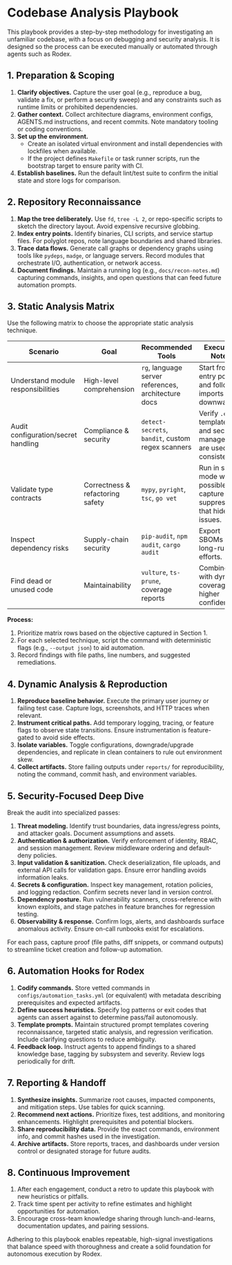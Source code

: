 # Codebase Analysis Playbook

This playbook provides a step-by-step methodology for investigating an unfamiliar codebase, with a focus on debugging and security analysis. It is designed so the process can be executed manually or automated through agents such as Rodex.

## 1. Preparation & Scoping
1. **Clarify objectives.** Capture the user goal (e.g., reproduce a bug, validate a fix, or perform a security sweep) and any constraints such as runtime limits or prohibited dependencies.
2. **Gather context.** Collect architecture diagrams, environment configs, AGENTS.md instructions, and recent commits. Note mandatory tooling or coding conventions.
3. **Set up the environment.**
   - Create an isolated virtual environment and install dependencies with lockfiles when available.
   - If the project defines `Makefile` or task runner scripts, run the bootstrap target to ensure parity with CI.
4. **Establish baselines.** Run the default lint/test suite to confirm the initial state and store logs for comparison.

## 2. Repository Reconnaissance
1. **Map the tree deliberately.** Use `fd`, `tree -L 2`, or repo-specific scripts to sketch the directory layout. Avoid expensive recursive globbing.
2. **Index entry points.** Identify binaries, CLI scripts, and service startup files. For polyglot repos, note language boundaries and shared libraries.
3. **Trace data flows.** Generate call graphs or dependency graphs using tools like `pydeps`, `madge`, or language servers. Record modules that orchestrate I/O, authentication, or network access.
4. **Document findings.** Maintain a running log (e.g., `docs/recon-notes.md`) capturing commands, insights, and open questions that can feed future automation prompts.

## 3. Static Analysis Matrix
Use the following matrix to choose the appropriate static analysis technique.

| Scenario | Goal | Recommended Tools | Execution Notes |
| --- | --- | --- | --- |
| Understand module responsibilities | High-level comprehension | `rg`, language server references, architecture docs | Start from entry points and follow imports downward. |
| Audit configuration/secret handling | Compliance & security | `detect-secrets`, `bandit`, custom regex scanners | Verify `.env` templates and secret managers are used consistently. |
| Validate type contracts | Correctness & refactoring safety | `mypy`, `pyright`, `tsc`, `go vet` | Run in strict mode when possible and capture suppressions that hide issues. |
| Inspect dependency risks | Supply-chain security | `pip-audit`, `npm audit`, `cargo audit` | Export SBOMs for long-running efforts. |
| Find dead or unused code | Maintainability | `vulture`, `ts-prune`, coverage reports | Combine with dynamic coverage for higher confidence. |

**Process:**
1. Prioritize matrix rows based on the objective captured in Section 1.
2. For each selected technique, script the command with deterministic flags (e.g., `--output json`) to aid automation.
3. Record findings with file paths, line numbers, and suggested remediations.

## 4. Dynamic Analysis & Reproduction
1. **Reproduce baseline behavior.** Execute the primary user journey or failing test case. Capture logs, screenshots, and HTTP traces when relevant.
2. **Instrument critical paths.** Add temporary logging, tracing, or feature flags to observe state transitions. Ensure instrumentation is feature-gated to avoid side effects.
3. **Isolate variables.** Toggle configurations, downgrade/upgrade dependencies, and replicate in clean containers to rule out environment skew.
4. **Collect artifacts.** Store failing outputs under `reports/` for reproducibility, noting the command, commit hash, and environment variables.

## 5. Security-Focused Deep Dive
Break the audit into specialized passes:
1. **Threat modeling.** Identify trust boundaries, data ingress/egress points, and attacker goals. Document assumptions and assets.
2. **Authentication & authorization.** Verify enforcement of identity, RBAC, and session management. Review middleware ordering and default-deny policies.
3. **Input validation & sanitization.** Check deserialization, file uploads, and external API calls for validation gaps. Ensure error handling avoids information leaks.
4. **Secrets & configuration.** Inspect key management, rotation policies, and logging redaction. Confirm secrets never land in version control.
5. **Dependency posture.** Run vulnerability scanners, cross-reference with known exploits, and stage patches in feature branches for regression testing.
6. **Observability & response.** Confirm logs, alerts, and dashboards surface anomalous activity. Ensure on-call runbooks exist for escalations.

For each pass, capture proof (file paths, diff snippets, or command outputs) to streamline ticket creation and follow-up automation.

## 6. Automation Hooks for Rodex
1. **Codify commands.** Store vetted commands in `configs/automation_tasks.yml` (or equivalent) with metadata describing prerequisites and expected artifacts.
2. **Define success heuristics.** Specify log patterns or exit codes that agents can assert against to determine pass/fail autonomously.
3. **Template prompts.** Maintain structured prompt templates covering reconnaissance, targeted static analysis, and regression verification. Include clarifying questions to reduce ambiguity.
4. **Feedback loop.** Instruct agents to append findings to a shared knowledge base, tagging by subsystem and severity. Review logs periodically for drift.

## 7. Reporting & Handoff
1. **Synthesize insights.** Summarize root causes, impacted components, and mitigation steps. Use tables for quick scanning.
2. **Recommend next actions.** Prioritize fixes, test additions, and monitoring enhancements. Highlight prerequisites and potential blockers.
3. **Share reproducibility data.** Provide the exact commands, environment info, and commit hashes used in the investigation.
4. **Archive artifacts.** Store reports, traces, and dashboards under version control or designated storage for future audits.

## 8. Continuous Improvement
1. After each engagement, conduct a retro to update this playbook with new heuristics or pitfalls.
2. Track time spent per activity to refine estimates and highlight opportunities for automation.
3. Encourage cross-team knowledge sharing through lunch-and-learns, documentation updates, and pairing sessions.

Adhering to this playbook enables repeatable, high-signal investigations that balance speed with thoroughness and create a solid foundation for autonomous execution by Rodex.
